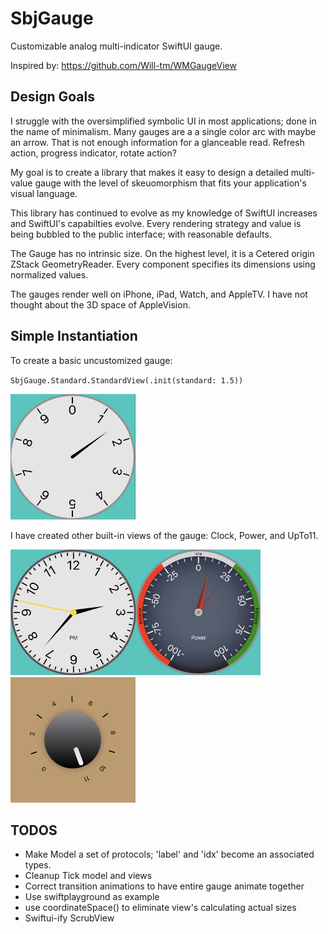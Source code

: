 # SbjGauge

Customizable analog multi-indicator SwiftUI gauge.

Inspired by: https://github.com/Will-tm/WMGaugeView

## Design Goals

I struggle with the oversimplified symbolic UI in most applications; done in the name of minimalism. Many gauges are a a single color arc with maybe an arrow. That is not enough information for a glanceable read. Refresh action, progress indicator, rotate action?

My goal is to create a library that makes it easy to design a detailed multi-value gauge with the level of skeuomorphism that fits your application's visual language.

This library has continued to evolve as my knowledge of SwiftUI increases and SwiftUI's capabilties evolve. Every rendering strategy and value is being bubbled to the public interface; with reasonable defaults.

The Gauge has no intrinsic size. On the highest level, it is a Cetered origin ZStack GeometryReader. Every component specifies its dimensions using normalized values.

The gauges render well on iPhone, iPad, Watch, and AppleTV. I have not thought about the 3D space of AppleVision.

## Simple Instantiation

To create a basic uncustomized gauge:

`SbjGauge.Standard.StandardView(.init(standard: 1.5))`

<img src="Sample-Default.png" alt="Default" width="200">

I have created other built-in views of the gauge: Clock, Power, and UpTo11.

<img src="Sample-Clock.png" alt="Clock" width="200"><img src="Sample-Power.png" alt="Power" width="200"><img src="Sample-UpTo11.png" alt="11" width="200">

## TODOS
- Make Model a set of protocols; 'label' and 'idx' become an associated types.
- Cleanup Tick model and views
- Correct transition animations to have entire gauge animate together
- Use swiftplayground as example
- use coordinateSpace() to eliminate view's calculating actual sizes
- Swiftui-ify ScrubView
